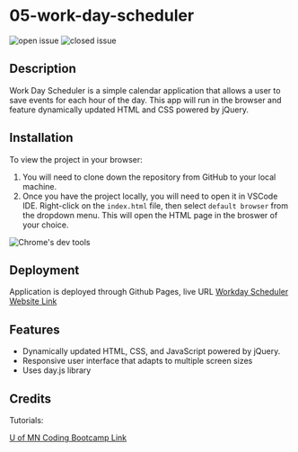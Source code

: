 # 05-work-day-scheduler

![open issue](https://img.shields.io/github/issues-raw/westgards/05-work-day-scheduler)
![closed issue](https://img.shields.io/github/issues-closed-raw/westgards/05-work-day-scheduler)


## Description
Work Day Scheduler is a simple calendar application that allows a user to save events for each hour of the day. This app will run in the browser and feature dynamically updated HTML and CSS powered by jQuery.

## Installation
To view the project in your browser:
1. You will need to clone down the repository from GitHub to your local machine. 
2. Once you have the project locally, you will need to open it in VSCode IDE. Right-click on the `index.html` file, then select `default browser` from the dropdown menu. This will open the HTML page in the broswer of your choice.

![Chrome's dev tools](./src/app/assets/img/.png)

## Deployment

Application is deployed through Github Pages, live URL [Workday Scheduler Website Link](https://westgards.github.io/05-work-day-scheduler/src/app/)

## Features
- Dynamically updated HTML, CSS, and JavaScript powered by jQuery.
- Responsive user interface that adapts to multiple screen sizes
- Uses day.js library

## Credits

Tutorials:

[U of MN Coding Bootcamp Link](https://github.com/coding-boot-camp)
